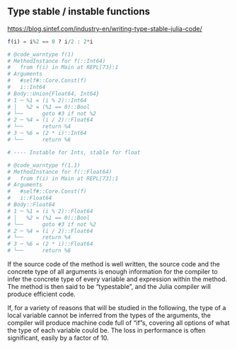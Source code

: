 ## Type stable / instable functions

https://blog.sintef.com/industry-en/writing-type-stable-julia-code/

```julia
f(i) = i%2 == 0 ? i/2 : 2*i

# @code_warntype f(1)
# MethodInstance for f(::Int64)
#   from f(i) in Main at REPL[73]:1
# Arguments
#   #self#::Core.Const(f)
#   i::Int64
# Body::Union{Float64, Int64}
# 1 ─ %1 = (i % 2)::Int64
# │   %2 = (%1 == 0)::Bool
# └──      goto #3 if not %2
# 2 ─ %4 = (i / 2)::Float64
# └──      return %4
# 3 ─ %6 = (2 * i)::Int64
# └──      return %6

# ---- Instable for Ints, stable for float

# @code_warntype f(1.1)
# MethodInstance for f(::Float64)
#   from f(i) in Main at REPL[73]:1
# Arguments
#   #self#::Core.Const(f)
#   i::Float64
# Body::Float64
# 1 ─ %1 = (i % 2)::Float64
# │   %2 = (%1 == 0)::Bool
# └──      goto #3 if not %2
# 2 ─ %4 = (i / 2)::Float64
# └──      return %4
# 3 ─ %6 = (2 * i)::Float64
# └──      return %6


```


If the source code of the method is well written, the source code and the concrete type of all arguments is enough information for the compiler to infer the concrete type of every variable and expression within the method. The method is then said to be “typestable”, and the Julia compiler will produce efficient code.

If, for a variety of reasons that will be studied in the following, the type of a local variable cannot be inferred from the types of the arguments, the compiler will produce machine code full of “if”s, covering all options of what the type of each variable could be. The loss in performance is often significant, easily by a factor of 10.

